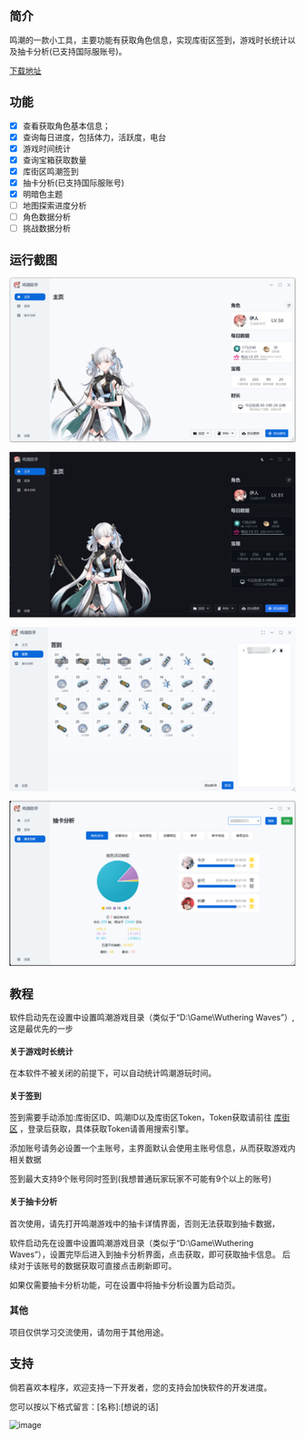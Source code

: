 ## 简介
鸣潮的一款小工具，主要功能有获取角色信息，实现库街区签到，游戏时长统计以及抽卡分析(已支持国际服账号)。

[下载地址](https://github.com/leck995/WutheringWavesTool/releases)

## 功能
- [x] 查看获取角色基本信息；
- [x] 查询每日进度，包括体力，活跃度，电台
- [x] 游戏时间统计
- [x] 查询宝箱获取数量
- [x] 库街区鸣潮签到
- [x] 抽卡分析(已支持国际服账号)
- [x] 明暗色主题
- [ ] 地图探索进度分析
- [ ] 角色数据分析
- [ ] 挑战数据分析

## 运行截图
![image.png](https://github.com/leck995/WutheringWavesTool/blob/master/temp/img01.png)

![image.png](https://github.com/leck995/WutheringWavesTool/blob/master/temp/img04.png)

![image.png](https://github.com/leck995/WutheringWavesTool/blob/master/temp/img02.png)

![image.png](https://github.com/leck995/WutheringWavesTool/blob/master/temp/img03.png)
## 教程
软件启动先在设置中设置鸣潮游戏目录（类似于“D:\Game\Wuthering Waves”）,这是最优先的一步
#### 关于游戏时长统计
在本软件不被关闭的前提下，可以自动统计鸣潮游玩时间。
#### 关于签到
签到需要手动添加:库街区ID、鸣潮ID以及库街区Token，Token获取请前往 [库街区](https://wiki.kurobbs.com/mc/home) ，登录后获取，具体获取Token请善用搜索引擎。

添加账号请务必设置一个主账号，主界面默认会使用主账号信息，从而获取游戏内相关数据

签到最大支持9个账号同时签到(我想普通玩家玩家不可能有9个以上的账号)


#### 关于抽卡分析
首次使用，请先打开鸣潮游戏中的抽卡详情界面，否则无法获取到抽卡数据，

软件启动先在设置中设置鸣潮游戏目录（类似于“D:\Game\Wuthering Waves”），设置完毕后进入到抽卡分析界面，点击获取，即可获取抽卡信息。
后续对于该账号的数据获取可直接点击刷新即可。

如果仅需要抽卡分析功能，可在设置中将抽卡分析设置为启动页。
### 其他
项目仅供学习交流使用，请勿用于其他用途。
## 支持
倘若喜欢本程序，欢迎支持一下开发者，您的支持会加快软件的开发进度。

您可以按以下格式留言：[名称]:[想说的话]

![image](https://user-images.githubusercontent.com/46077555/230762837-df7792a4-fe27-45b4-b3d4-60141ab85768.png)

